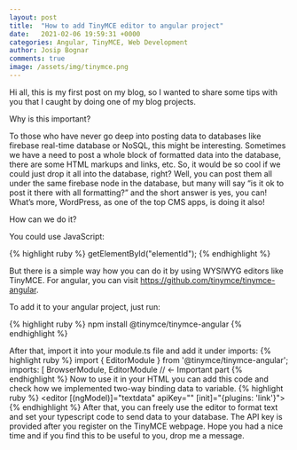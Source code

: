 ```yaml
---
layout: post
title:  "How to add TinyMCE editor to angular project"
date:   2021-02-06 19:59:31 +0000
categories: Angular, TinyMCE, Web Development
author: Josip Bognar
comments: true
image: /assets/img/tinymce.png
---
```

Hi all, this is my first post on my blog, so I wanted to share some tips with you that I caught by doing one of my blog projects.

Why is this important?

To those who have never go deep into posting data to databases like firebase real-time database or NoSQL, this might be interesting. Sometimes we have a need to post a whole block of formatted data into the database, there are some HTML markups and links, etc. So, it would be so cool if we could just drop it all into the database, right? Well, you can post them all under the same firebase node in the database, but many will say “is it ok to post it there with all formatting?” and the short answer is yes, you can! What’s more, WordPress, as one of the top CMS apps, is doing it also!

How can we do it?

You could use JavaScript:

{% highlight ruby %}
getElementById("elementId");
{% endhighlight %}

But there is a simple way how you can do it by using WYSIWYG editors like TinyMCE. For angular, you can visit https://github.com/tinymce/tinymce-angular.

To add it to your angular project, just run:

{% highlight ruby %}
npm install @tinymce/tinymce-angular
{% endhighlight %}

After that, import it into your module.ts file and add it under imports:
{% highlight ruby %}
import { EditorModule } from '@tinymce/tinymce-angular';
imports: [
    BrowserModule,
    EditorModule // <- Important part
{% endhighlight %}
Now to use it in your HTML you can add this code and check how we implemented two-way binding data to variable.
{% highlight ruby %}
<editor [(ngModel)]="textdata" apiKey="" [init]="{plugins: 'link'}"></editor>
{% endhighlight %}
After that, you can freely use the editor to format text and set your typescript code to send data to your database. The API key is provided after you register on the TinyMCE webpage.
Hope you had a nice time and if you find this to be useful to you, drop me a message.